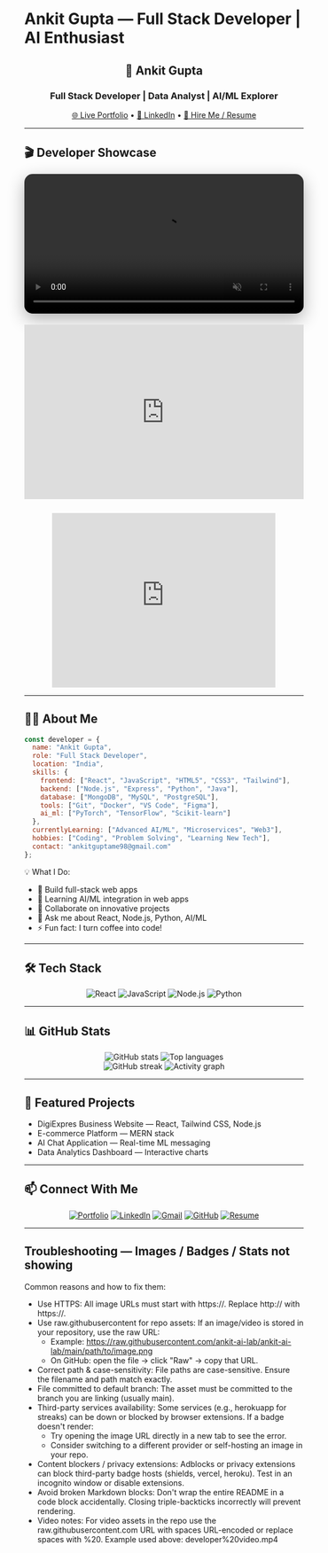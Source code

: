 # Ankit Gupta — Full Stack Developer | AI Enthusiast

<div align="center">
  <h2>🚀 Ankit Gupta</h2>
  <h3>Full Stack Developer | Data Analyst | AI/ML Explorer</h3>

  <p>
    <a href="https://www.digiexpres.com" target="_blank" rel="noopener">🌐 Live Portfolio</a> •
    <a href="https://linkedin.com/in/ankitgupta" target="_blank" rel="noopener">💼 LinkedIn</a> •
    <a href="https://drive.google.com/uc?export=download&id=1xmxDnRbAFlyHHoRHxcbxiKEoB4P0X6ml" target="_blank" rel="noopener">📧 Hire Me / Resume</a>
  </p>
</div>

---

## 🎬 Developer Showcase

<div align="center" style="display: flex; flex-wrap: wrap; justify-content: center; gap: 20px;">
  <div style="flex: 1 1 45%; min-width: 300px;">
    <video width="100%" autoplay loop muted playsinline style="border-radius: 15px; box-shadow: 0 10px 30px rgba(0,0,0,0.3);">
      <source src="https://github.com/ankit-ai-lab/ankit-ai-lab/raw/main/developer%20video.mp4" type="video/mp4">
      Your browser does not support the video tag.
    </video>
  </div>

  <div style="flex: 1 1 45%; min-width: 300px;">
    <iframe width="100%" height="315"
      src="https://www.youtube.com/embed/5Kl27qNLhaE?si=ThZsixKBQnsJ6orG"
      title="YouTube video 1" frameborder="0"
      allow="accelerometer; autoplay; clipboard-write; encrypted-media; gyroscope; picture-in-picture; web-share"
      referrerpolicy="strict-origin-when-cross-origin" allowfullscreen>
    </iframe>
  </div>
</div>

<div align="center" style="margin-top: 25px;">
  <iframe width="80%" height="315"
    src="https://www.youtube.com/embed/p5gXYMbqk1Q?si=rdVuZD5mf1ffXdIS"
    title="YouTube video 2" frameborder="0"
    allow="accelerometer; autoplay; clipboard-write; encrypted-media; gyroscope; picture-in-picture; web-share"
    referrerpolicy="strict-origin-when-cross-origin" allowfullscreen>
  </iframe>
</div>

---

## 👨‍💻 About Me

```javascript
const developer = {
  name: "Ankit Gupta",
  role: "Full Stack Developer",
  location: "India",
  skills: {
    frontend: ["React", "JavaScript", "HTML5", "CSS3", "Tailwind"],
    backend: ["Node.js", "Express", "Python", "Java"],
    database: ["MongoDB", "MySQL", "PostgreSQL"],
    tools: ["Git", "Docker", "VS Code", "Figma"],
    ai_ml: ["PyTorch", "TensorFlow", "Scikit-learn"]
  },
  currentlyLearning: ["Advanced AI/ML", "Microservices", "Web3"],
  hobbies: ["Coding", "Problem Solving", "Learning New Tech"],
  contact: "ankitguptame98@gmail.com"
};

```

💡 What I Do:
- 🔭 Build full-stack web apps
- 🌱 Learning AI/ML integration in web apps
- 👯 Collaborate on innovative projects
- 💬 Ask me about React, Node.js, Python, AI/ML
- ⚡ Fun fact: I turn coffee into code!

---

## 🛠 Tech Stack

<div align="center">
  <img src="https://img.shields.io/badge/React-61DAFB?style=for-the-badge&logo=react&logoColor=black" alt="React" />
  <img src="https://img.shields.io/badge/JavaScript-F7DF1E?style=for-the-badge&logo=javascript&logoColor=black" alt="JavaScript" />
  <img src="https://img.shields.io/badge/Node.js-339933?style=for-the-badge&logo=nodedotjs&logoColor=white" alt="Node.js" />
  <img src="https://img.shields.io/badge/Python-3776AB?style=for-the-badge&logo=python&logoColor=white" alt="Python" />
</div>

---

## 📊 GitHub Stats

<div align="center">
  <img src="https://github-readme-stats.vercel.app/api?username=ankit-ai-lab&show_icons=true&theme=radical&hide_border=true" alt="GitHub stats" />
  <img src="https://github-readme-stats.vercel.app/api/top-langs/?username=ankit-ai-lab&layout=compact&theme=radical&hide_border=true" alt="Top languages" />
</div>

<div align="center">
  <!-- The streak service sometimes has availability issues; if this doesn't render, see troubleshooting below -->
  <img src="https://github-readme-streak-stats.herokuapp.com/?user=ankit-ai-lab&theme=radical&hide_border=true" alt="GitHub streak" />
  <img src="https://github-readme-activity-graph.vercel.app/graph?username=ankit-ai-lab&theme=react-dark&hide_border=true&area=true" alt="Activity graph" />
</div>

---

## 🚀 Featured Projects

- DigiExpres Business Website — React, Tailwind CSS, Node.js
- E-commerce Platform — MERN stack
- AI Chat Application — Real-time ML messaging
- Data Analytics Dashboard — Interactive charts

---

## 📫 Connect With Me

<div align="center">
  <a href="https://www.digiexpres.com" target="_blank" rel="noopener"><img src="https://img.shields.io/badge/Portfolio-000000?style=for-the-badge&logo=google-chrome&logoColor=white" alt="Portfolio" /></a>
  <a href="https://linkedin.com/in/ankitgupta" target="_blank" rel="noopener"><img src="https://img.shields.io/badge/LinkedIn-0077B5?style=for-the-badge&logo=linkedin&logoColor=white" alt="LinkedIn" /></a>
  <a href="mailto:ankitguptame98@gmail.com"><img src="https://img.shields.io/badge/Gmail-D14836?style=for-the-badge&logo=gmail&logoColor=white" alt="Gmail" /></a>
  <a href="https://github.com/ankit-ai-lab" target="_blank" rel="noopener"><img src="https://img.shields.io/badge/GitHub-100000?style=for-the-badge&logo=github&logoColor=white" alt="GitHub" /></a>
  <a href="https://drive.google.com/uc?export=download&id=1xmxDnRbAFlyHHoRHxcbxiKEoB4P0X6ml" target="_blank" rel="noopener"><img src="https://img.shields.io/badge/Hire%20Me%20Resume-FF5733?style=for-the-badge&logo=google-drive&logoColor=white" alt="Resume" /></a>
</div>

---

## Troubleshooting — Images / Badges / Stats not showing

Common reasons and how to fix them:
- Use HTTPS: All image URLs must start with https://. Replace http:// with https://.
- Use raw.githubusercontent for repo assets: If an image/video is stored in your repository, use the raw URL:
  - Example: https://raw.githubusercontent.com/ankit-ai-lab/ankit-ai-lab/main/path/to/image.png
  - On GitHub: open the file → click "Raw" → copy that URL.
- Correct path & case-sensitivity: File paths are case-sensitive. Ensure the filename and path match exactly.
- File committed to default branch: The asset must be committed to the branch you are linking (usually main).
- Third-party services availability: Some services (e.g., herokuapp for streaks) can be down or blocked by browser extensions. If a badge doesn't render:
  - Try opening the image URL directly in a new tab to see the error.
  - Consider switching to a different provider or self-hosting an image in your repo.
- Content blockers / privacy extensions: Adblocks or privacy extensions can block third-party badge hosts (shields, vercel, heroku). Test in an incognito window or disable extensions.
- Avoid broken Markdown blocks: Don't wrap the entire README in a code block accidentally. Closing triple-backticks incorrectly will prevent rendering.
- Video notes: For video assets in the repo use the raw.githubusercontent.com URL with spaces URL-encoded or replace spaces with %20. Example used above: developer%20video.mp4

